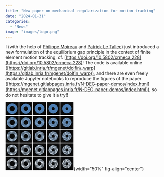 ```yaml
---
title: "New paper on mechanical regularization for motion tracking"
date: "2024-01-31"
categories: 
  - "News"
image: "images/logo.png"
---
```


I (with the help of [Philippe Moireau](http://pages.saclay.inria.fr/philippe.moireau) and [Patrick Le Tallec](https://ppi-lms.polytechnique.fr/patrick.letallec)) just introduced a new formulation of the equilibrium gap principle in the context of finite element motion tracking, cf. [https://doi.org/10.5802/crmeca.228](https://doi.org/10.5802/crmeca.228)!
The code is available online ([https://gitlab.inria.fr/mgenet/dolfin\_warp](https://gitlab.inria.fr/mgenet/dolfin_warp)), and there are even freely available Jupyter notebooks to reproduce the figures of the paper ([https://mgenet.gitlabpages.inria.fr/N-DEG-paper-demos/index.html](https://mgenet.gitlabpages.inria.fr/N-DEG-paper-demos/index.html)), so do not hesitate to give it a try!!

![](images/logo.png){width="50%" fig-align="center"}
